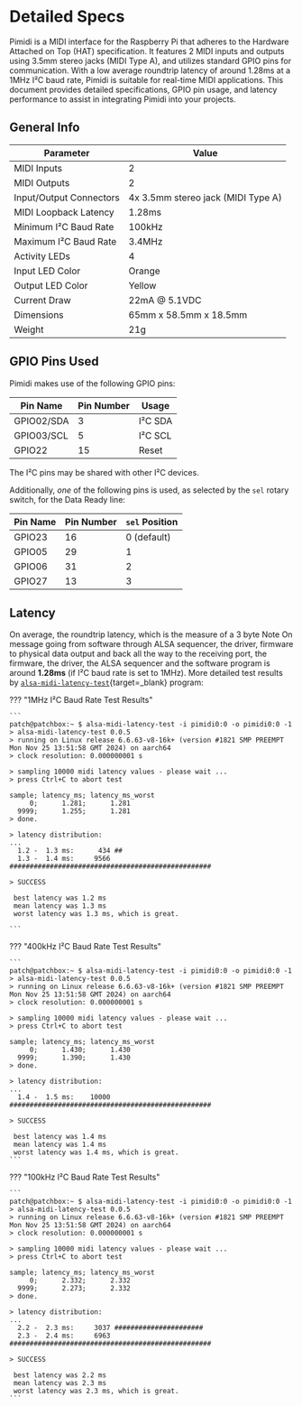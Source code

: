 # Detailed Specs

Pimidi is a MIDI interface for the Raspberry Pi that adheres to the Hardware Attached on Top (HAT) specification. It features 2 MIDI inputs and outputs using 3.5mm stereo jacks (MIDI Type A), and utilizes standard GPIO pins for communication. With a low average roundtrip latency of around 1.28ms at a 1MHz I²C baud rate, Pimidi is suitable for real-time MIDI applications. This document provides detailed specifications, GPIO pin usage, and latency performance to assist in integrating Pimidi into your projects.

## General Info

| Parameter               | Value                              |
| ----------------------- | ---------------------------------- |
| MIDI Inputs             | 2                                  |
| MIDI Outputs            | 2                                  |
| Input/Output Connectors | 4x 3.5mm stereo jack (MIDI Type A) |
| MIDI Loopback Latency   | 1.28ms                             |
| Minimum I²C Baud Rate   | 100kHz                             |
| Maximum I²C Baud Rate   | 3.4MHz                             |
| Activity LEDs           | 4                                  |
| Input LED Color         | Orange                             |
| Output LED Color        | Yellow                             |
| Current Draw            | 22mA @ 5.1VDC                      |
| Dimensions              | 65mm x 58.5mm x 18.5mm             |
| Weight                  | 21g                                |

## GPIO Pins Used

Pimidi makes use of the following GPIO pins:

| Pin Name   | Pin Number | Usage         |
| ---------- | ---------- | ------------- |
| GPIO02/SDA | 3          | I²C SDA       |
| GPIO03/SCL | 5          | I²C SCL       |
| GPIO22     | 15         | Reset         |

The I²C pins may be shared with other I²C devices.

Additionally, *one* of the following pins is used, as selected by the `sel` rotary switch, for the Data Ready line:

| Pin Name   | Pin Number | `sel` Position |
| ---------- | ---------- | -------------- |
| GPIO23     | 16         | 0 (default)    |
| GPIO05     | 29         | 1              |
| GPIO06     | 31         | 2              |
| GPIO27     | 13         | 3              |

## Latency

On average, the roundtrip latency, which is the measure of a 3 byte Note On message going from software through ALSA sequencer, the driver, firmware to physical data output and back all the way to the receiving port, the firmware, the driver, the ALSA sequencer and the software program is around **1.28ms** (if I²C baud rate is set to 1MHz). More detailed test results by [`alsa-midi-latency-test`](https://github.com/koppi/alsa-midi-latency-test){target=_blank} program:

??? "1MHz I²C Baud Rate Test Results"

    ```
    patch@patchbox:~ $ alsa-midi-latency-test -i pimidi0:0 -o pimidi0:0 -1
    > alsa-midi-latency-test 0.0.5
    > running on Linux release 6.6.63-v8-16k+ (version #1821 SMP PREEMPT Mon Nov 25 13:51:58 GMT 2024) on aarch64
    > clock resolution: 0.000000001 s
    
    > sampling 10000 midi latency values - please wait ...
    > press Ctrl+C to abort test
    
    sample; latency_ms; latency_ms_worst
         0;      1.281;      1.281
      9999;      1.255;      1.281
    > done.
    
    > latency distribution:
    ...
      1.2 -  1.3 ms:      434 ##
      1.3 -  1.4 ms:     9566 ##################################################
    
    > SUCCESS
    
     best latency was 1.2 ms
     mean latency was 1.3 ms
     worst latency was 1.3 ms, which is great.

    ```

??? "400kHz I²C Baud Rate Test Results"

    ```
    patch@patchbox:~ $ alsa-midi-latency-test -i pimidi0:0 -o pimidi0:0 -1
    > alsa-midi-latency-test 0.0.5
    > running on Linux release 6.6.63-v8-16k+ (version #1821 SMP PREEMPT Mon Nov 25 13:51:58 GMT 2024) on aarch64
    > clock resolution: 0.000000001 s
    
    > sampling 10000 midi latency values - please wait ...
    > press Ctrl+C to abort test
    
    sample; latency_ms; latency_ms_worst
         0;      1.430;      1.430
      9999;      1.390;      1.430
    > done.
    
    > latency distribution:
    ...
      1.4 -  1.5 ms:    10000 ##################################################
    
    > SUCCESS
    
     best latency was 1.4 ms
     mean latency was 1.4 ms
     worst latency was 1.4 ms, which is great.
    ```

??? "100kHz I²C Baud Rate Test Results"

    ```
    patch@patchbox:~ $ alsa-midi-latency-test -i pimidi0:0 -o pimidi0:0 -1
    > alsa-midi-latency-test 0.0.5
    > running on Linux release 6.6.63-v8-16k+ (version #1821 SMP PREEMPT Mon Nov 25 13:51:58 GMT 2024) on aarch64
    > clock resolution: 0.000000001 s
    
    > sampling 10000 midi latency values - please wait ...
    > press Ctrl+C to abort test
    
    sample; latency_ms; latency_ms_worst
         0;      2.332;      2.332
      9999;      2.273;      2.332
    > done.
    
    > latency distribution:
    ...
      2.2 -  2.3 ms:     3037 ######################
      2.3 -  2.4 ms:     6963 ##################################################
    
    > SUCCESS
    
     best latency was 2.2 ms
     mean latency was 2.3 ms
     worst latency was 2.3 ms, which is great.
    ```
